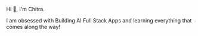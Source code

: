 Hi 👋, I'm Chitra. 

I am obsessed with Building AI Full Stack Apps and learning everything that comes along the way!



